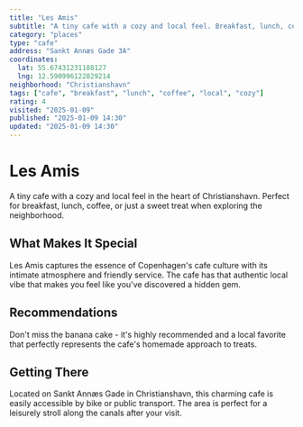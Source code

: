 ```yaml
---
title: "Les Amis"
subtitle: "A tiny cafe with a cozy and local feel. Breakfast, lunch, coffee, or a treat."
category: "places"
type: "cafe"
address: "Sankt Annæs Gade 3A"
coordinates:
  lat: 55.67431231188127
  lng: 12.590996122829214
neighborhood: "Christianshavn"
tags: ["cafe", "breakfast", "lunch", "coffee", "local", "cozy"]
rating: 4
visited: "2025-01-09"
published: "2025-01-09 14:30"
updated: "2025-01-09 14:30"
---
```


# Les Amis

A tiny cafe with a cozy and local feel in the heart of Christianshavn. Perfect for breakfast, lunch, coffee, or just a sweet treat when exploring the neighborhood.

## What Makes It Special

Les Amis captures the essence of Copenhagen's cafe culture with its intimate atmosphere and friendly service. The cafe has that authentic local vibe that makes you feel like you've discovered a hidden gem.

## Recommendations

Don't miss the banana cake - it's highly recommended and a local favorite that perfectly represents the cafe's homemade approach to treats.

## Getting There

Located on Sankt Annæs Gade in Christianshavn, this charming cafe is easily accessible by bike or public transport. The area is perfect for a leisurely stroll along the canals after your visit.
